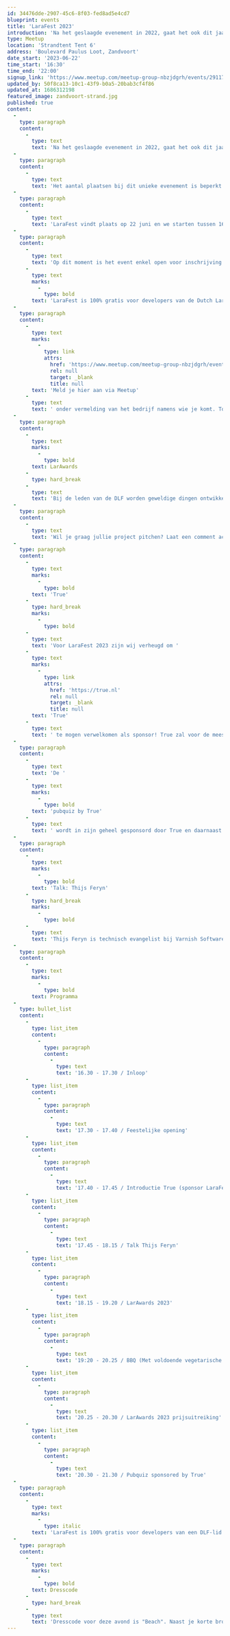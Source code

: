```yaml
---
id: 34476dde-2907-45c6-8f03-fed8ad5e4cd7
blueprint: events
title: 'LaraFest 2023'
introduction: 'Na het geslaagde evenement in 2022, gaat het ook dit jaar weer gebeuren: LaraFest! Op 22 juni a.s. organiseren we vanuit de DLF voor onze leden een feestje. Wat kan je verwachten; muziek, hapjes, drankjes, een paar Laravel talks en vooral veel gezelligheid aan het strand van Zandvoort!'
type: Meetup
location: 'Strandtent Tent 6'
address: 'Boulevard Paulus Loot, Zandvoort'
date_start: '2023-06-22'
time_start: '16:30'
time_end: '22:00'
signup_link: 'https://www.meetup.com/meetup-group-nbzjdgrh/events/291177340/'
updated_by: 50f8ca13-10c1-43f9-b0a5-20bab3cf4f86
updated_at: 1686312198
featured_image: zandvoort-strand.jpg
published: true
content:
  -
    type: paragraph
    content:
      -
        type: text
        text: 'Na het geslaagde evenement in 2022, gaat het ook dit jaar weer gebeuren: LaraFest! Op 22 juni a.s. organiseren we vanuit de DLF voor onze leden een feestje. Wat kan je verwachten; muziek, hapjes, drankjes, een paar Laravel talks en vooral veel gezelligheid aan het strand van Zandvoort!'
  -
    type: paragraph
    content:
      -
        type: text
        text: 'Het aantal plaatsen bij dit unieke evenement is beperkt! We willen jullie daarom alvast vragen om je agenda te reserveren voor dit feestje als je erbij wilt zijn!'
  -
    type: paragraph
    content:
      -
        type: text
        text: 'LaraFest vindt plaats op 22 juni en we starten tussen 16:30 en 17:00 uur en we eindigen aan het eind van de avond. Om het een echt feestelijk tintje te geven, vindt het event op het strand in Zandvoort plaats (op loopafstand van het station).'
  -
    type: paragraph
    content:
      -
        type: text
        text: 'Op dit moment is het event enkel open voor inschrijving voor leden van de Dutch Laravel Foundation. In een later stadium kan dit wellicht aangepast worden. '
      -
        type: text
        marks:
          -
            type: bold
        text: 'LaraFest is 100% gratis voor developers van de Dutch Laravel Foundation leden!'
  -
    type: paragraph
    content:
      -
        type: text
        marks:
          -
            type: link
            attrs:
              href: 'https://www.meetup.com/meetup-group-nbzjdgrh/events/291177340/'
              rel: null
              target: _blank
              title: null
        text: 'Meld je hier aan via Meetup'
      -
        type: text
        text: ' onder vermelding van het bedrijf namens wie je komt. Tot 22 juni!'
  -
    type: paragraph
    content:
      -
        type: text
        marks:
          -
            type: bold
        text: LarAwards
      -
        type: hard_break
      -
        type: text
        text: 'Bij de leden van de DLF worden geweldige dingen ontwikkeld met Laravel! Graag nodigen we alle leden uit om zich aan te melden om tijdens LaraFest een Laravel project uit te lichten waar men trots op is. Vertel in een korte presentatie van 10 minuten wat jullie project bijzonder maakt en welke technische uitdagingen daarbij moesten worden getackled en maak kans op de eerste LarAward, een publieksprijs van de Dutch Laravel Foundation.'
  -
    type: paragraph
    content:
      -
        type: text
        text: 'Wil je graag jullie project pitchen? Laat een comment achter of neem contact op via onze Slack kanalen!'
  -
    type: paragraph
    content:
      -
        type: text
        marks:
          -
            type: bold
        text: 'True'
      -
        type: hard_break
        marks:
          -
            type: bold
      -
        type: text
        text: 'Voor LaraFest 2023 zijn wij verheugd om '
      -
        type: text
        marks:
          -
            type: link
            attrs:
              href: 'https://true.nl'
              rel: null
              target: _blank
              title: null
        text: 'True'
      -
        type: text
        text: ' te mogen verwelkomen als sponsor! True zal voor de meeste developers geen onbekende zijn en we zijn daarom enthousiast om een naam als True aan ons mooie event te mogen koppelen.'
  -
    type: paragraph
    content:
      -
        type: text
        text: 'De '
      -
        type: text
        marks:
          -
            type: bold
        text: 'pubquiz by True'
      -
        type: text
        text: ' wordt in zijn geheel gesponsord door True en daarnaast zal de sponsoring ook helpen om het event nog verder aan te kleden dan dat jullie al gewend waren.'
  -
    type: paragraph
    content:
      -
        type: text
        marks:
          -
            type: bold
        text: 'Talk: Thijs Feryn'
      -
        type: hard_break
        marks:
          -
            type: bold
      -
        type: text
        text: 'Thijs Feryn is technisch evangelist bij Varnish Software, het bedrijf achter de open source-technologie Varnish Cache. Wie wel eens wat events af gaat zal hem ongetwijfeld al eens zijn tegengekomen want hij heeft inmiddels meer dan 290 presentaties op zijn naam staan. Tevens is Thijs auteur van het boek "Getting Started with Varnish cache", uitgebracht door O''Reilly. We zijn erg blij Thijs te mogen verwelkomen op LaraFest 2023 om ons als Laravel programmeurs meer te leren over de toepassingen van Varnish!'
  -
    type: paragraph
    content:
      -
        type: text
        marks:
          -
            type: bold
        text: Programma
  -
    type: bullet_list
    content:
      -
        type: list_item
        content:
          -
            type: paragraph
            content:
              -
                type: text
                text: '16.30 - 17.30 / Inloop'
      -
        type: list_item
        content:
          -
            type: paragraph
            content:
              -
                type: text
                text: '17.30 - 17.40 / Feestelijke opening'
      -
        type: list_item
        content:
          -
            type: paragraph
            content:
              -
                type: text
                text: '17.40 - 17.45 / Introductie True (sponsor LaraFest 2023)'
      -
        type: list_item
        content:
          -
            type: paragraph
            content:
              -
                type: text
                text: '17.45 - 18.15 / Talk Thijs Feryn'
      -
        type: list_item
        content:
          -
            type: paragraph
            content:
              -
                type: text
                text: '18.15 - 19.20 / LarAwards 2023'
      -
        type: list_item
        content:
          -
            type: paragraph
            content:
              -
                type: text
                text: '19:20 - 20.25 / BBQ (Met voldoende vegetarische opties!)'
      -
        type: list_item
        content:
          -
            type: paragraph
            content:
              -
                type: text
                text: '20.25 - 20.30 / LarAwards 2023 prijsuitreiking'
      -
        type: list_item
        content:
          -
            type: paragraph
            content:
              -
                type: text
                text: '20.30 - 21.30 / Pubquiz sponsored by True'
  -
    type: paragraph
    content:
      -
        type: text
        marks:
          -
            type: italic
        text: 'LaraFest is 100% gratis voor developers van een DLF-lid!'
  -
    type: paragraph
    content:
      -
        type: text
        marks:
          -
            type: bold
        text: Dresscode
      -
        type: hard_break
      -
        type: text
        text: 'Dresscode voor deze avond is "Beach". Naast je korte broek kan je natuurlijk ook gewoon je zwembroek meenemen!'
---
```

